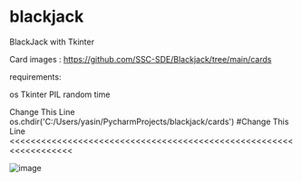 # blackjack
BlackJack with Tkinter 

Card images : https://github.com/SSC-SDE/Blackjack/tree/main/cards

requirements:

os
Tkinter
PIL
random
time

Change This Line
os.chdir('C:/Users/yasin/PycharmProjects/blackjack/cards') #Change This Line <<<<<<<<<<<<<<<<<<<<<<<<<<<<<<<<<<<<<<<<<<<<<<<<<<<<<<<<<<<<<<<<<<



![image](https://user-images.githubusercontent.com/51214879/175992327-aba88da6-1955-4056-bc5d-e8b896316274.png)
